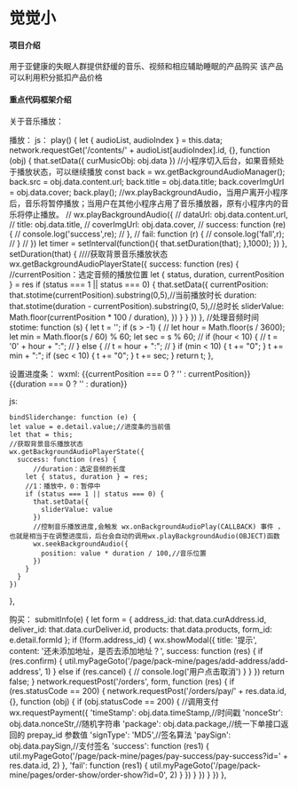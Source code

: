 # 觉觉小

#### 项目介绍
用于亚健康的失眠人群提供舒缓的音乐、视频和相应辅助睡眠的产品购买
该产品可以利用积分抵扣产品价格

#### 重点代码框架介绍
关于音乐播放：



播放：
js：
play() {
    let { audioList, audioIndex } = this.data;
    network.requestGet('/contents/' + audioList[audioIndex].id, {}, function (obj) {
      that.setData({
        curMusicObj: obj.data
      })
      //小程序切入后台，如果音频处于播放状态，可以继续播放
      const back = wx.getBackgroundAudioManager();
      back.src = obj.data.content.url;
      back.title = obj.data.title;
      back.coverImgUrl = obj.data.cover;
      back.play();
      //wx.playBackgroundAudio，当用户离开小程序后，音乐将暂停播放；当用户在其他小程序占用了音乐播放器，原有小程序内的音乐将停止播放。
      // wx.playBackgroundAudio({
      //   dataUrl: obj.data.content.url,
      //   title: obj.data.title,
      //   coverImgUrl: obj.data.cover,
      //   success: function (re) {
      //     console.log('success',re);
      //   },
      //   fail: function (r) {
      //     console.log('fall',r);
      //   }
      // })
      let timer = setInterval(function(){
        that.setDuration(that);
      },1000);
    })
  },
  setDuration(that) {
      ////获取背景音乐播放状态
    wx.getBackgroundAudioPlayerState({
      success: function (res) {
          //currentPosition：选定音频的播放位置
        let { status, duration, currentPosition } = res
        if (status === 1 || status === 0) {
          that.setData({
            currentPosition: that.stotime(currentPosition).substring(0,5),//当前播放时长
            duration: that.stotime(duration - currentPosition).substring(0, 5),//总时长
            sliderValue: Math.floor(currentPosition * 100 / duration),
          })
        }
      }
    })
  },
  //处理音频时间
  stotime: function (s) {
    let t = '';
    if (s > -1) {
      // let hour = Math.floor(s / 3600);
      let min = Math.floor(s / 60) % 60;
      let sec = s % 60;
      // if (hour < 10) {
      //   t = '0' + hour + ":";
      // } else {
      //   t = hour + ":";
      // }
      if (min < 10) { t += "0"; }
      t += min + ":";
      if (sec < 10) { t += "0"; }
      t += sec;
    }
    return t;
  },


设置进度条：
wxml:
<text class="slider-time" style='margin-right:20rpx;'>{{currentPosition === 0 ? '' : currentPosition}}</text>
      <slider
          value="{{sliderValue}}"
          bindchange="bindSliderchange"
          activeColor="#13beec"
          style="width: 62%;margin: 0;"
          block-size="12"
          block-color="#13beec"
        />
      <text class="slider-time"  style='margin-left:20rpx;'>{{duration === 0 ? '' : duration}}</text>

js:
    
    bindSliderchange: function (e) {
    let value = e.detail.value;//进度条的当前值
    let that = this;
    //获取背景音乐播放状态
    wx.getBackgroundAudioPlayerState({
      success: function (res) {
          //duration：选定音频的长度
        let { status, duration } = res;
        //1：播放中，0：暂停中
        if (status === 1 || status === 0) {
          that.setData({
            sliderValue: value
          })
          //控制音乐播放进度,会触发 wx.onBackgroundAudioPlay(CALLBACK) 事件 ，也就是相当于在调整进度后，后台会自动的调用wx.playBackgroundAudio(OBJECT)函数
          wx.seekBackgroundAudio({
            position: value * duration / 100,//音乐位置
          })
        }
      }
    })
  },   


购买：
submitInfo(e) {
    let form = {
      address_id: that.data.curAddress.id,
      deliver_id: that.data.curDeliver.id,
      products: that.data.products,
      form_id: e.detail.formId
    };
    if (!form.address_id) {
      wx.showModal({
        title: '提示',
        content: '还未添加地址，是否去添加地址？',
        success: function (res) {
          if (res.confirm) {
            util.myPageGoto('/page/pack-mine/pages/add-address/add-address', 1)
          } else if (res.cancel) {
            // console.log('用户点击取消')
          }
        }
      })
      return false;
    }
    network.requestPost('/orders', form, function (res) {
      if (res.statusCode == 200) {
        network.requestPost('/orders/pay/' + res.data.id, {}, function (obj) {
          if (obj.statusCode == 200) {
              //调用支付
            wx.requestPayment({
              'timeStamp': obj.data.timeStamp,//时间戳
              'nonceStr': obj.data.nonceStr,//随机字符串
              'package': obj.data.package,//统一下单接口返回的 prepay_id 参数值
              'signType': 'MD5',//签名算法
              'paySign': obj.data.paySign,//支付签名
              'success': function (res1) {
                util.myPageGoto('/page/pack-mine/pages/pay-success/pay-success?id=' + res.data.id, 2)
              },
              'fail': function (res1) {
                util.myPageGoto('/page/pack-mine/pages/order-show/order-show?id=0', 2)
              }
            })
          }
        })
      }
    })
  },


